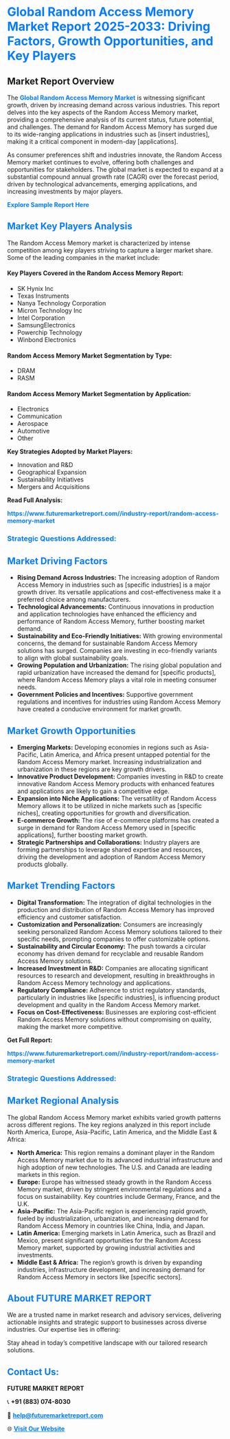 <h1 style="color: #007BFF;">Global Random Access Memory Market Report 2025-2033: Driving Factors, Growth Opportunities, and Key Players</h1>

<section id="overview">
<h2>Market Report Overview</h2>
<p>The <a href="https://www.futuremarketreport.com//industry-report/random-access-memory-market" style="color: #007BFF; text-decoration: none;"><strong>Global Random Access Memory Market</strong></a> is witnessing significant growth, driven by increasing demand across various industries. This report delves into the key aspects of the Random Access Memory market, providing a comprehensive analysis of its current status, future potential, and challenges. The demand for Random Access Memory has surged due to its wide-ranging applications in industries such as [insert industries], making it a critical component in modern-day [applications].</p>
<p>As consumer preferences shift and industries innovate, the Random Access Memory market continues to evolve, offering both challenges and opportunities for stakeholders. The global market is expected to expand at a substantial compound annual growth rate (CAGR) over the forecast period, driven by technological advancements, emerging applications, and increasing investments by major players.</p>
</section>

<section id="overview">
<p><a href="https://www.futuremarketreport.com//request-sample/reportId=76265" style="color: #007BFF; text-decoration: none;"><strong>Explore Sample Report Here</strong></a></p>
</section>

<section id="key-players">
<h2 style="color: #007BFF;">Market Key Players Analysis</h2>
<p>The Random Access Memory market is characterized by intense competition among key players striving to capture a larger market share. Some of the leading companies in the market include:</p>
<h4>Key Players Covered in the Random Access Memory Report:</h4>
<ul><li>SK Hynix Inc</li><li>Texas Instruments</li><li>Nanya Technology Corporation</li><li>Micron Technology Inc</li><li>Intel Corporation</li><li>SamsungElectronics</li><li>Powerchip Technology</li><li>Winbond Electronics</li></ul>
<h4>Random Access Memory Market Segmentation by Type:</h4>
<ul><li>DRAM</li><li>RASM</li></ul>

<h4>Random Access Memory Market Segmentation by Application:</h4>
<ul><li>Electronics</li><li>Communication</li><li>Aerospace</li><li>Automotive</li><li>Other</li></ul>
<p><strong>Key Strategies Adopted by Market Players:</strong></p>
<ul>
<li>Innovation and R&D</li>
<li>Geographical Expansion</li>
<li>Sustainability Initiatives</li>
<li>Mergers and Acquisitions</li>
</ul>
</section>

<section>
<p><strong>Read Full Analysis: </strong></p><a href="https://www.futuremarketreport.com//industry-report/random-access-memory-market" style="color: #007BFF; text-decoration: none;"><strong>https://www.futuremarketreport.com//industry-report/random-access-memory-market</strong></a>
<h3 style="color: #007BFF;">Strategic Questions Addressed:</h3>
</section>

<section id="driving-factors">
<h2 style="color: #007BFF;">Market Driving Factors</h2>
<ul>
<li><strong>Rising Demand Across Industries:</strong> The increasing adoption of Random Access Memory in industries such as [specific industries] is a major growth driver. Its versatile applications and cost-effectiveness make it a preferred choice among manufacturers.</li>
<li><strong>Technological Advancements:</strong> Continuous innovations in production and application technologies have enhanced the efficiency and performance of Random Access Memory, further boosting market demand.</li>
<li><strong>Sustainability and Eco-Friendly Initiatives:</strong> With growing environmental concerns, the demand for sustainable Random Access Memory solutions has surged. Companies are investing in eco-friendly variants to align with global sustainability goals.</li>
<li><strong>Growing Population and Urbanization:</strong> The rising global population and rapid urbanization have increased the demand for [specific products], where Random Access Memory plays a vital role in meeting consumer needs.</li>
<li><strong>Government Policies and Incentives:</strong> Supportive government regulations and incentives for industries using Random Access Memory have created a conducive environment for market growth.</li>
</ul>
</section>

<section id="growth-opportunities">
<h2 style="color: #007BFF;">Market Growth Opportunities</h2>
<ul>
<li><strong>Emerging Markets:</strong> Developing economies in regions such as Asia-Pacific, Latin America, and Africa present untapped potential for the Random Access Memory market. Increasing industrialization and urbanization in these regions are key growth drivers.</li>
<li><strong>Innovative Product Development:</strong> Companies investing in R&D to create innovative Random Access Memory products with enhanced features and applications are likely to gain a competitive edge.</li>
<li><strong>Expansion into Niche Applications:</strong> The versatility of Random Access Memory allows it to be utilized in niche markets such as [specific niches], creating opportunities for growth and diversification.</li>
<li><strong>E-commerce Growth:</strong> The rise of e-commerce platforms has created a surge in demand for Random Access Memory used in [specific applications], further boosting market growth.</li>
<li><strong>Strategic Partnerships and Collaborations:</strong> Industry players are forming partnerships to leverage shared expertise and resources, driving the development and adoption of Random Access Memory products globally.</li>
</ul>
</section>

<section id="trending-factors">
<h2 style="color: #007BFF;">Market Trending Factors</h2>
<ul>
<li><strong>Digital Transformation:</strong> The integration of digital technologies in the production and distribution of Random Access Memory has improved efficiency and customer satisfaction.</li>
<li><strong>Customization and Personalization:</strong> Consumers are increasingly seeking personalized Random Access Memory solutions tailored to their specific needs, prompting companies to offer customizable options.</li>
<li><strong>Sustainability and Circular Economy:</strong> The push towards a circular economy has driven demand for recyclable and reusable Random Access Memory solutions.</li>
<li><strong>Increased Investment in R&D:</strong> Companies are allocating significant resources to research and development, resulting in breakthroughs in Random Access Memory technology and applications.</li>
<li><strong>Regulatory Compliance:</strong> Adherence to strict regulatory standards, particularly in industries like [specific industries], is influencing product development and quality in the Random Access Memory market.</li>
<li><strong>Focus on Cost-Effectiveness:</strong> Businesses are exploring cost-efficient Random Access Memory solutions without compromising on quality, making the market more competitive.</li>
</ul>
</section>

<section>
<p><strong>Get Full Report: </strong></p><a href="https://www.futuremarketreport.com//industry-report/random-access-memory-market" style="color: #007BFF; text-decoration: none;"><strong>https://www.futuremarketreport.com//industry-report/random-access-memory-market</strong></a>
<h3 style="color: #007BFF;">Strategic Questions Addressed:</h3>
</section>


<section id="regional-analysis">
<h2 style="color: #007BFF;">Market Regional Analysis</h2>
<p>The global Random Access Memory market exhibits varied growth patterns across different regions. The key regions analyzed in this report include North America, Europe, Asia-Pacific, Latin America, and the Middle East & Africa:</p>
<ul>
<li><strong>North America:</strong> This region remains a dominant player in the Random Access Memory market due to its advanced industrial infrastructure and high adoption of new technologies. The U.S. and Canada are leading markets in this region.</li>
<li><strong>Europe:</strong> Europe has witnessed steady growth in the Random Access Memory market, driven by stringent environmental regulations and a focus on sustainability. Key countries include Germany, France, and the U.K.</li>
<li><strong>Asia-Pacific:</strong> The Asia-Pacific region is experiencing rapid growth, fueled by industrialization, urbanization, and increasing demand for Random Access Memory in countries like China, India, and Japan.</li>
<li><strong>Latin America:</strong> Emerging markets in Latin America, such as Brazil and Mexico, present significant opportunities for the Random Access Memory market, supported by growing industrial activities and investments.</li>
<li><strong>Middle East & Africa:</strong> The region’s growth is driven by expanding industries, infrastructure development, and increasing demand for Random Access Memory in sectors like [specific sectors].</li>
</ul>
</section>

<footer>
<h2 style="color: #007BFF;">About FUTURE MARKET REPORT</h2>
<p>We are a trusted name in market research and advisory services, delivering actionable insights and strategic support to businesses across diverse industries. Our expertise lies in offering:</p>

<p>Stay ahead in today’s competitive landscape with our tailored research solutions.</p>

<h2 style="color: #007BFF;">Contact Us:</h2>
<p><strong>FUTURE MARKET REPORT</strong></p>
<p>📞 <strong>+91 (883) 074-8030</strong></p>
<p>📧 <strong><a href="mailto:help@futuremarketreport.com" style="color: #007BFF;">help@futuremarketreport.com</a></strong></p>
<p>🌐 <strong><a href="https://www.futuremarketreport.com/" style="color: #007BFF;">Visit Our Website</a></strong></p>
</footer>